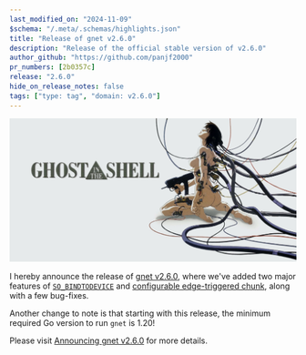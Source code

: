 ```yaml
---
last_modified_on: "2024-11-09"
$schema: "/.meta/.schemas/highlights.json"
title: "Release of gnet v2.6.0"
description: "Release of the official stable version of v2.6.0"
author_github: "https://github.com/panjf2000"
pr_numbers: [2b0357c]
release: "2.6.0"
hide_on_release_notes: false
tags: ["type: tag", "domain: v2.6.0"]
---
```


![](/img/gnet-v2-6-0.webp)

I hereby announce the release of [gnet v2.6.0](https://github.com/panjf2000/gnet/releases/tag/v2.6.0), where we've added two major features of [`SO_BINDTODEVICE`](https://man7.org/linux/man-pages/man7/socket.7.html) and [configurable edge-triggered chunk](https://github.com/panjf2000/gnet/pull/646), along with a few bug-fixes.

Another change to note is that starting with this release, the minimum required Go version to run `gnet` is 1.20!

Please visit [Announcing gnet v2.6.0](https://gnet.host/blog/announcing-gnet-v2-6-0/) for more details.